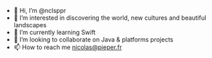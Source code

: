 - 👋 Hi, I’m @nclsppr
- 👀 I’m interested in discovering the world, new cultures and beautiful landscapes
- 🌱 I’m currently learning Swift
- 💞️ I’m looking to collaborate on Java & platforms projects
- 📫 How to reach me nicolas@pieper.fr

<!---
nclsppr/nclsppr is a ✨ special ✨ repository because its `README.md` (this file) appears on your GitHub profile.
You can click the Preview link to take a look at your changes.
--->
